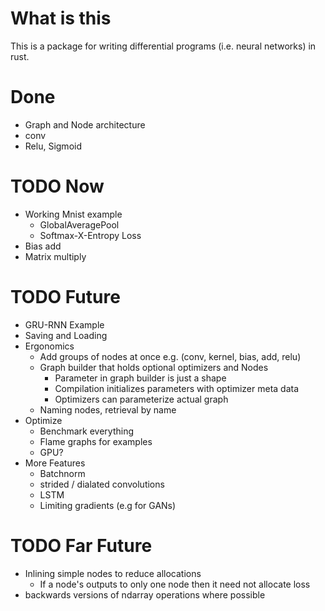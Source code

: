 # What is this
This is a package for writing differential programs (i.e. neural networks) in
rust.


# Done
* Graph and Node architecture
* conv
* Relu, Sigmoid


# TODO Now
* Working Mnist example
    * GlobalAveragePool
    * Softmax-X-Entropy Loss
* Bias add
* Matrix multiply


# TODO Future
* GRU-RNN Example
* Saving and Loading
* Ergonomics
    * Add groups of nodes at once e.g. (conv, kernel, bias, add, relu)
    * Graph builder that holds optional optimizers and Nodes
        * Parameter in graph builder is just a shape
        * Compilation initializes parameters with optimizer meta data
        * Optimizers can parameterize actual graph
    * Naming nodes, retrieval by name
* Optimize
    * Benchmark everything
    * Flame graphs for examples
    * GPU?
* More Features
    * Batchnorm
    * strided / dialated convolutions
    * LSTM
    * Limiting gradients (e.g for GANs)



# TODO Far Future
* Inlining simple nodes to reduce allocations
    * If a node's outputs to only one node then it need not allocate loss
* backwards versions of ndarray operations where possible
